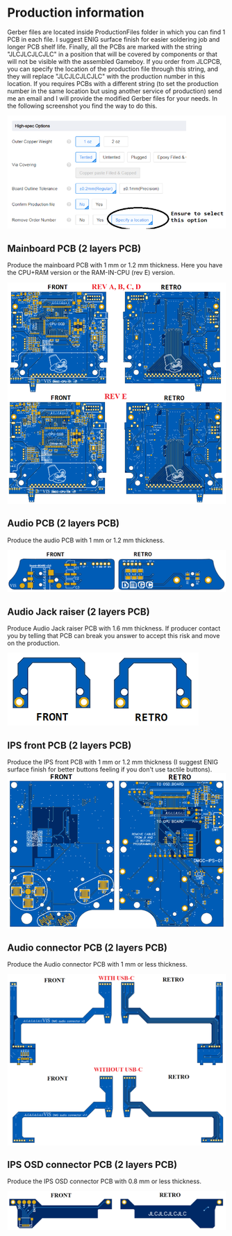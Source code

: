 # Production information

Gerber files are located inside ProductionFiles folder in which you can find 1 PCB in each file.
I suggest ENIG surface finish for easier soldering job and longer PCB shelf life.
Finally, all the PCBs are marked with the string "JLCJLCJLCJLC" in a position that will be covered by components or that will not be visible with the assembled Gameboy. If you order from JLCPCB, you can specify the location of the production file through this string, and they will replace "JLCJLCJLCJLC" with the production number in this location.
If you requires PCBs with a different string (to set the production number in the same location but using another service of production) send me an email and I will provide the modified Gerber files for your needs.
In the following screenshot you find the way to do this.

![image](images/JLCPCB_ordering.png)

## Mainboard PCB (2 layers PCB)

Produce the mainboard PCB with 1 mm or 1.2 mm thickness. Here you have the CPU+RAM version or the RAM-IN-CPU (rev E) version.

![image](images/DMGC_mainboard.png)

## Audio PCB (2 layers PCB)

Produce the audio PCB with 1 mm or 1.2 mm thickness. 

![image](images/DMGC_audioPCB.png)

## Audio Jack raiser (2 layers PCB)

Produce Audio Jack raiser PCB with 1.6 mm thickness. If producer contact you by telling that PCB can break you answer to accept this risk and move on the production.

![image](images/audio_taller.png)

## IPS front PCB (2 layers PCB)

Produce the IPS front PCB with 1 mm or 1.2 mm thickness (I suggest ENIG surface finish for better buttons feeling if you don't use tactile buttons). 
![image](images/DMGC_IPS_PCB2.png)

## Audio connector PCB (2 layers PCB)

Produce the Audio connector PCB with 1 mm or less thickness.

![image](images/audio_connector.png)

## IPS OSD connector PCB (2 layers PCB)

Produce the IPS OSD connector PCB with 0.8 mm or less thickness.

![image](images/DMGC_IPS_conn.png)
